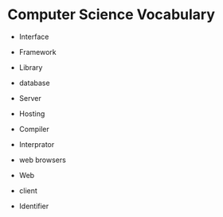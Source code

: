 # Computer Science Vocabulary

- Interface

- Framework

- Library

- database

- Server

- Hosting

- Compiler

- Interprator

- web browsers

- Web

- client

- Identifier
